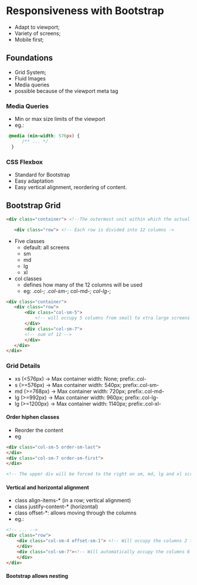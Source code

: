 # Responsiveness with Bootstrap

- Adapt to viewport;
- Variety of screens;
- Mobile first;

## Foundations
- Grid System;
- Fluid Images
- Media queries
- possible because of the viewport meta tag

### Media Queries
- Min or max size limits of the viewport
- eg.:
``` css
 @media (min-width: 576px) {
      /** ... */
  }
```

### CSS Flexbox
- Standard for Bootstrap
- Easy adaptation
- Easy vertical alignment, reordering of content.

## Bootstrap Grid
 ``` html
<div class="container"> <!--The outermost unit within which the actual content is laid out - Auto adjust to screen -->

    <div class="row"> <!-- Each row is divided into 12 columns ->
 ```

- Five classes
  - default: all screens
  - sm
  - md
  - lg
  - xl
- col classes
  - defines how many of the 12 columns will be used
  - eg: .col-*; .col-sm-*; col-md-*; col-lg-*;

 ``` html
<div class="container"> 
    <div class="row">
        <div class="col-sm-5">
            <!-- will occupy 5 columns from small to xtra large screens and the extra small screen will have the default behaviour (occupy all) -->
        </div>
        <div class="col-sm-7">
        <!-- sum of 12 -->
        </div>
    </div>
</div>
 ```

### Grid Details
- xs (<576px) -> Max container width: None; prefix:.col-
- s (>=576px) -> Max container width: 540px; prefix:.col-sm-
- md (>=768px) -> Max container width: 720px; prefix:.col-md-
- lg (>=992px) -> Max container width: 960px; prefix:.col-lg-
- lg (>=1200px) -> Max container width: 1140px; prefix:.col-xl-

#### Order hiphen classes
- Reorder the content
- eg
``` html
<div class="col-sm-5 order-sm-last">
</div>
<div class="col-sm-7 order-sm-first">
</div>

<!-- The upper div will be forced to the right on sm, md, lg and xl screens. Numbers can be used to-->
``` 

#### Vertical and horizontal alignment
- class align-items-* (in a row; vertical alignment)
- class justify-content-* (horizontal)
- class offset-*: allows moving through the columns
- eg.:
``` html
<!-- ... -->
<div class="row">
    <div class="col-sm-4 offset-sm-1"> <!-- Will occupy the columns 2 to 5 on sm to xl screens-->
    </div>
    <div class="col-sm-7"><!-- Will automatically occupy the columns 6 to 12 on sm to xl screens-->
    </div>
</div>
``` 

#### Bootstrap allows nesting
